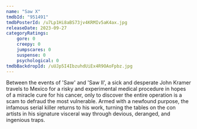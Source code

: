 ```yaml
---
name: "Saw X"
tmdbId: "951491"
tmdbPosterId: /u7Lp1Hi8aBS73jv4KRMIv5aK4ax.jpg
releaseDate: 2023-09-27
categoryRatings:
    gore: 0
    creepy: 0
    jumpscares: 0
    suspense: 0
    psychological: 0
tmdbBackdropId: /uUJp5I4IbzuhdUiEx4R9OAoFpbz.jpg
---
```

Between the events of 'Saw' and 'Saw II', a sick and desperate John Kramer travels to Mexico for a risky and experimental medical procedure in hopes of a miracle cure for his cancer, only to discover the entire operation is a scam to defraud the most vulnerable. Armed with a newfound purpose, the infamous serial killer returns to his work, turning the tables on the con artists in his signature visceral way through devious, deranged, and ingenious traps.
